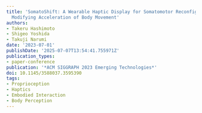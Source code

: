 ```yaml
---
title: 'SomatoShift: A Wearable Haptic Display for Somatomotor Reconfiguration via
  Modifying Acceleration of Body Movement'
authors:
- Takeru Hashimoto
- Shigeo Yoshida
- Takuji Narumi
date: '2023-07-01'
publishDate: '2025-07-07T13:54:41.755971Z'
publication_types:
- paper-conference
publication: '*ACM SIGGRAPH 2023 Emerging Technologies*'
doi: 10.1145/3588037.3595390
tags:
- Proprioception
- Haptics
- Embodied Interaction
- Body Perception
---
```

